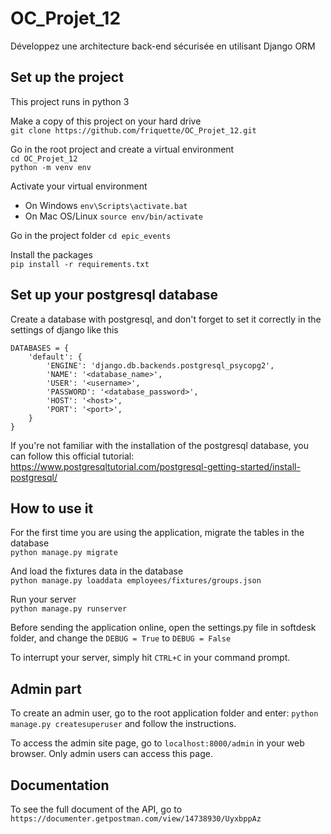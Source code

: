 # OC_Projet_12
Développez une architecture back-end sécurisée en utilisant Django ORM

## Set up the project
This project runs in python 3

Make a copy of this project on your hard drive <br>
`git clone https://github.com/friquette/OC_Projet_12.git`

Go in the root project and create a virtual environment <br>
`cd OC_Projet_12` <br>
`python -m venv env`

Activate your virtual environment <br>
- On Windows `env\Scripts\activate.bat`
- On Mac OS/Linux `source env/bin/activate`

Go in the project folder
`cd epic_events`

Install the packages <br>
`pip install -r requirements.txt`

## Set up your postgresql database
Create a database with postgresql, and don't forget to set it
correctly in the settings of django like this<br>
```
DATABASES = {
    'default': {
        'ENGINE': 'django.db.backends.postgresql_psycopg2',
        'NAME': '<database_name>',
        'USER': '<username>',
        'PASSWORD': '<database_password>',
        'HOST': '<host>',
        'PORT': '<port>',
    }
}
```
If you're not familiar with the installation of the postgresql database, you
can follow this official tutorial: https://www.postgresqltutorial.com/postgresql-getting-started/install-postgresql/

## How to use it
For the first time you are using the application, migrate the tables in the database<br>
`python manage.py migrate`

And load the fixtures data in the database<br>
`python manage.py loaddata employees/fixtures/groups.json`

Run your server<br>
`python manage.py runserver` <br>

Before sending the application online, open the settings.py file in softdesk folder,
and change the `DEBUG = True` to `DEBUG = False`

To interrupt your server, simply hit `CTRL+C` in your command prompt.

## Admin part

To create an admin user, go to the root application folder and enter:
`python manage.py createsuperuser`
and follow the instructions.

To access the admin site page, go to
`localhost:8000/admin` in your web browser. Only admin users can access this
page.

## Documentation

To see the full document of the API, go to
`https://documenter.getpostman.com/view/14738930/UyxbppAz`
